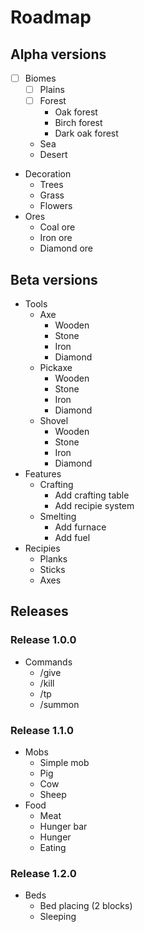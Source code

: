 # Roadmap
## Alpha versions
- [ ] Biomes
    - [ ] Plains
    - [ ] Forest
        - Oak forest
        - Birch forest
        - Dark oak forest
    - Sea
    - Desert
- Decoration
    - Trees
    - Grass
    - Flowers
- Ores
    - Coal ore
    - Iron ore
    - Diamond ore

## Beta versions
- Tools
    - Axe
        - Wooden
        - Stone
        - Iron
        - Diamond
    - Pickaxe
        - Wooden
        - Stone
        - Iron
        - Diamond
    - Shovel
        - Wooden
        - Stone
        - Iron
        - Diamond
- Features
    - Crafting
        - Add crafting table
        - Add recipie system
    - Smelting
        - Add furnace
        - Add fuel
- Recipies
    - Planks
    - Sticks
    - Axes

## Releases
### Release 1.0.0
- Commands
    - /give
    - /kill
    - /tp
    - /summon

### Release 1.1.0
- Mobs
    - Simple mob
    - Pig
    - Cow
    - Sheep
- Food
    - Meat
    - Hunger bar
    - Hunger
    - Eating

### Release 1.2.0
- Beds
    - Bed placing (2 blocks)
    - Sleeping